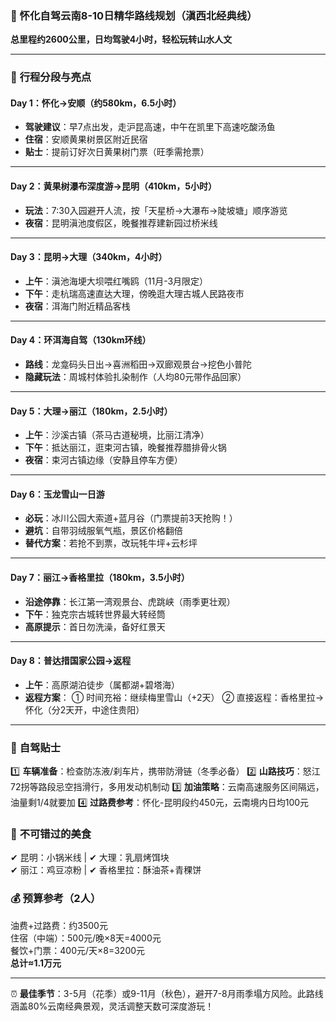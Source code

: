 ### 🌟 怀化自驾云南8-10日精华路线规划（滇西北经典线）
**总里程约2600公里，日均驾驶4小时，轻松玩转山水人文**

---

### 📍 **行程分段与亮点**
#### **Day 1：怀化→安顺（约580km，6.5小时）**
- **驾驶建议**：早7点出发，走沪昆高速，中午在凯里下高速吃酸汤鱼
- **住宿**：安顺黄果树景区附近民宿
- **贴士**：提前订好次日黄果树门票（旺季需抢票）

---

#### **Day 2：黄果树瀑布深度游→昆明（410km，5小时）**
- **玩法**：7:30入园避开人流，按「天星桥→大瀑布→陡坡塘」顺序游览
- **夜宿**：昆明滇池度假区，晚餐推荐建新园过桥米线

---

#### **Day 3：昆明→大理（340km，4小时）**
- **上午**：滇池海埂大坝喂红嘴鸥（11月-3月限定）
- **下午**：走杭瑞高速直达大理，傍晚逛大理古城人民路夜市
- **夜宿**：洱海门附近精品客栈

---

#### **Day 4：环洱海自驾（130km环线）**
- **路线**：龙龛码头日出→喜洲稻田→双廊观景台→挖色小普陀
- **隐藏玩法**：周城村体验扎染制作（人均80元带作品回家）

---

#### **Day 5：大理→丽江（180km，2.5小时）**
- **上午**：沙溪古镇（茶马古道秘境，比丽江清净）
- **下午**：抵达丽江，逛束河古镇，晚餐推荐腊排骨火锅
- **夜宿**：束河古镇边缘（安静且停车方便）

---

#### **Day 6：玉龙雪山一日游**
- **必玩**：冰川公园大索道+蓝月谷（门票提前3天抢购！）
- **避坑**：自带羽绒服氧气瓶，景区价格翻倍
- **替代方案**：若抢不到票，改玩牦牛坪+云杉坪

---

#### **Day 7：丽江→香格里拉（180km，3.5小时）**
- **沿途停靠**：长江第一湾观景台、虎跳峡（雨季更壮观）
- **下午**：独克宗古城转世界最大转经筒
- **高原提示**：首日勿洗澡，备好红景天

---

#### **Day 8：普达措国家公园→返程**
- **上午**：高原湖泊徒步（属都湖+碧塔海）
- **返程方案**：
  ① 时间充裕：继续梅里雪山（+2天）
  ② 直接返程：香格里拉→怀化（分2天开，中途住贵阳）

---

### 🚗 **自驾贴士**
1️⃣ **车辆准备**：检查防冻液/刹车片，携带防滑链（冬季必备）
2️⃣ **山路技巧**：怒江72拐等路段忌空挡滑行，多用发动机制动
3️⃣ **加油策略**：云南高速服务区间隔远，油量剩1/4就要加
4️⃣ **过路费参考**：怀化-昆明段约450元，云南境内日均100元

### 🍜 **不可错过的美食**
✔ 昆明：小锅米线 | ✔ 大理：乳扇烤饵块  
✔ 丽江：鸡豆凉粉 | ✔ 香格里拉：酥油茶+青稞饼

### 💰 **预算参考（2人）**
油费+过路费：约3500元  
住宿（中端）：500元/晚×8天=4000元  
餐饮+门票：400元/天×8=3200元  
**总计≈1.1万元**

---

⏰ **最佳季节**：3-5月（花季）或9-11月（秋色），避开7-8月雨季塌方风险。此路线涵盖80%云南经典景观，灵活调整天数可深度游玩！
